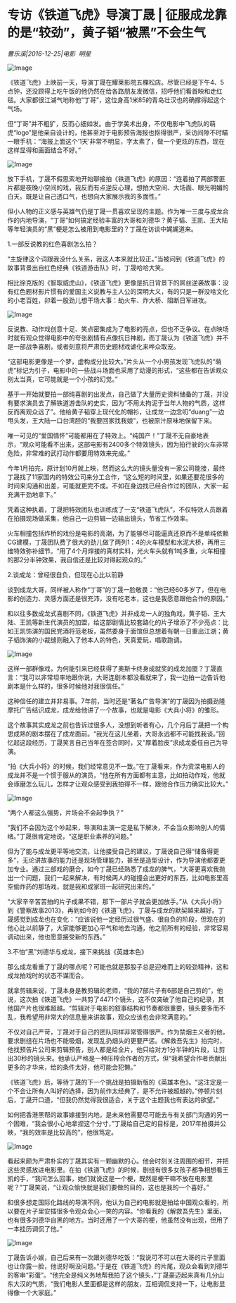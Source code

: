 # 专访《铁道飞虎》导演丁晟 | 征服成龙靠的是“较劲”，黄子韬“被黑”不会生气

*曹乐溪|2016-12-25|电影 
                                                明星*

![Image](http://si1.go2yd.com/get-image/0GGbqjff16W)

《铁道飞虎》上映前一天，导演丁晟在耀莱影院五棵松店。尽管已经是下午4、5点钟，还没顾得上吃午饭的他仍然在给各路朋友发微信，招呼他们看首映和走红毯。大家都很江湖气地称他“丁哥”，这位身高1米85的青岛壮汉也的确撑得起这个气场。

但“丁哥”并不粗犷，反而心细如发。由于学美术出身，不仅电影中飞虎队的萌虎“logo”是他亲自设计的，他甚至对于电影预告海报也抠得很严，采访间隙不时瞄一眼手机：“海报上面这个’1天’非常不明显，字太素了，做一个更炫的东西，现在这样显得和画面结合不好。”

![Image](http://si1.go2yd.com/get-image/0GGbqpJtt0C)

放下手机，丁晟不假思索地开始聊接拍《铁道飞虎》的原因：“连着拍了两部警匪片都是夜晚小空间的戏，我反而有点逆反心理，想拍大空间、大场面、眼光明媚的白天。既是让自己透口气，也想向大家展示我的多面性。”

但小人物的正义感与英雄气仍是丁晟一贯喜欢呈现的主题。作为唯一三度与成龙合作的内地导演，“丁哥”如何搞定经验丰富的大哥和刘德华？黄子韬、王凯、王大陆等年轻演员的“黑”梗是怎么被用到电影里的？丁晟在访谈中娓娓道来。

1.一部反说教的红色喜剧怎么拍？

“主旋律这个词跟我没什么关系，我这人本来就比较正。”当被问到《铁道飞虎》的故事背景出自红色经典《铁道游击队》时，丁晟哈哈大笑。

相比徐克版的《智取威虎山》，《铁道飞虎》更像是抗日背景下的屌丝逆袭故事：没有红色题材影片惯有的爱国主义说教与主人公的深明大义，有的只是一群没啥文化的小老百姓，卯着一股劲儿想干场大事：劫火车、炸大桥、阻断日军进攻。

![Image](http://si1.go2yd.com/get-image/0GGbqnh3xjs)

反说教、动作戏创意十足、笑点密集成为了电影的亮点，但也不乏争议。在点映场时就有观众觉得电影中的夸张剧情有点像抗日神剧，而丁晟认为《铁道飞虎》并不是一部战争喜剧，或者刻意将严肃历史题材戏谑化来哗众取宠。

“这部电影更像是一个梦，虚构成分比较大。”片头从一个小男孩发现飞虎队的“萌虎”标记为引子，电影中的一些战斗场面也采用了动漫的形式，“这些都在告诉观众别太当真，它可能就是一个小孩的幻觉。”

基于一开始就要拍一部纯喜剧的出发点，自己做了大量历史资料储备的丁晟，并没有要求演员去了解铁道游击队的史实，因为“不用太拘泥于当年人物的气质，这样反而离观众远了”。他给黄子韬穿上现代化的帽衫，让成龙一边念叨“duang”一边甩头发，王大陆一口台湾腔的“我要回家找我娘”，也被原汁原味地保留下来。

唯一可见的“爱国情怀”可能都用在了特效上。“纯国产！”丁晟不无自豪地表示，“观众可能看不出来，这部电影有2400多个特效镜头，因为拍行驶的火车非常危险，非常难的武打动作都要用特效来完成。”

今年1月拍完，原计划10月就上映，然而这么大的镜头量没有一家公司能接，最终丁晟找了11家国内的特效公司来分工合作，“这么短的时间里，如果还要花很多的时间来沟通和出差，可能就更完不成。不如在身边找已经合作过的团队，大家一起充满干劲地拿下。”

凭着这种执着，丁晟把特效团队也训练成了一支“铁道飞虎队”，不仅特效人员跟着在拍摄现场做采集，他自己一边剪辑一边输出镜头，节省工作效率。

火车相撞包括炸桥的戏份是电影的高潮，为了能够尽可能逼真还原而不是单纯依赖CG建模，丁晟团队费了很大的劲儿做了两列1：4的火车模型和水泥大桥，再用三维特效弥补细节。“用了4个月焊接的真材实料，光火车头就有1吨多重，火车相撞的那2分半钟效果，我自信还是比较对得起观众的。”

2.谈成龙：曾经很自负，但现在心比以前静

谈到成龙大哥，同样被人称作“丁哥”的丁晟一脸敬畏：“他已经60多岁了，但在电影的创造力、灵感方面还是很充沛，没有吃老本，这也是我愿意跟他合作的原因。”

和以往多数成龙式喜剧不同，《铁道飞虎》并非成龙一人的独角戏，黄子韬、王大陆、王凯等新生代演员的加盟，给这部剧情比较套路化的片子增添了不少亮点：比如王凯饰演的国民党酒将范老板，虽然委身于面馆但总想着有朝一日重出江湖；黄子韬饰演的小裁缝则融入了他本人的特色，天真爱玩，唱歌跑调。

![Image](http://si1.go2yd.com/get-image/0GGbqqLERYu)

这样一部群像戏，为何能引来已经获得了奥斯卡终身成就奖的成龙加盟？丁晟直言：“我可以非常坦率地跟你说，大哥连剧本都没看就来了，我一边拍一边告诉他剧本是什么样的，很多时候他对我很信任。”

这种信任的建立并非易事。7年前，当时还是“著名广告导演”的丁晟因为拍摄劲隆摩托广告结识成龙，成龙给他讲了一个故事，也就是电影《大兵小将》的雏形。

这个故事其实成龙之前也告诉过很多人，没想到听者有心，几个月后丁晟把一个构思成熟的剧本摆在了成龙面前。“我光在这儿坐着，大哥永远都不可能找我谈。”回忆起这段经历，丁晟笑言自己当年在签合同时，又“厚着脸皮”求成龙委任自己为导演。

“拍《大兵小将》的时候，我们经常意见不一致。”在丁晟看来，作为资深电影人的成龙并不是一个惯于服从的演员，“他在所有方面都有主意，比如拍动作戏，他就会琢磨怎么玩儿，怎样才让观众感受到我拍得不一样，跟他合作压力确实比较大。”

![Image](http://si1.go2yd.com/get-image/0GGbqrxsTLM)

“两个人都这么强势，片场会不会起争执？”

“我们不会因为这个吵起来，导演和主演一定是私下解决，不会当众影响别人的情绪。”丁晟很肯定地说，“这是职业素养的问题。”

但为了能与成龙更平等地交流，让他接受自己的建议，丁晟说自己得“储备得更多”，无论讲故事的能力还是现场管理能力，甚至是造型设计，作为导演他都要更加专业。通过三部戏的磨合，如今丁晟已经熟悉了成龙的脾气，“大哥更喜欢我抛出一个问题，我们一起来解决，有时候两人的碰撞会出更好的东西，比如电影里高空偷炸药的那场戏，就是我和成家班一起研究出来的。”

“大家辛辛苦苦拍的片子成果不错，那下一部片子就会更加放手。”从《大兵小将》到《警察故事2013》，再到如今的《铁道飞虎》，丁晟与成龙的默契越来越好。丁晟感觉到成龙也在变化：“应该说他一定经历过很气盛、很自负的阶段，但现在的他心比以前静了，大家能够更加心平气和地去沟通，他之前所有的经验，非常容易调动出来，他也愿意接受新的东西。”

3.不怕“黑”刘德华与成龙，接下来挑战《英雄本色》

那么成龙看重了丁晟的哪点呢？可能也就是那股子总是迎难而上的较劲精神，这和成龙拍戏时的状态不谋而合。

就拿剪辑来说，丁晟本身是教剪辑的老师，“我的7部片子有6部是自己剪的”，他说，这次拍《铁道飞虎》一共剪了4471个镜头，这不仅突破了他自己的纪录，其他国产片也很难超越。“剪辑对于电影的叙事结构和节奏都很重要，镜头要多而不乱，我希望用非常大的信息量来讲故事，观众应该也会非常满意的。”

不仅对自己严苛，丁晟对于自己的团队同样非常管得很严。作为禁烟主义者的他，要求剧组在片场也不能吸烟，发现乱扔烟头的更要严惩。《解救吾先生》拍完时，他找预告片公司来剪辑预告，别人都是给全片，他只给对方1分半钟的片段，让剪出30秒的镜头来。他承认严格是一种压榨合作者的方式，但“我希望合作者贡献出更多的才华来，给的条件太好，他可能会犯懒。”

《铁道飞虎》后，等待丁晟的下一个挑战是拍摄新版的《英雄本色》。“这注定是一个不会让所有人叫好的选择，因为前作太经典了，是不允许被超越的。”停顿片刻后，丁晟开口道，“但我仍然觉得我很适合，关于这个主题我也有表达的欲望。”

如何把香港黑帮的故事嫁接到内地，是未来他需要尽可能去与有关部门沟通的另一个困难，“我会很小心地拿捏这个分寸，”丁晟给自己定的目标是，2017年拍摄并公映，“我的效率是比较高的”，他很笃定。

![Image](http://si1.go2yd.com/get-image/0GGbqmJhUh6)

看起来颇为严肃朴实的丁晟其实有一颗幽默的心。他会时刻关注周围的细节，并把这些灵感放进电影里。在拍《铁道飞虎》的时候，剧组有很多女孩子都争相想看王凯的手，“我问怎么回事，她们就说这是一个梗，既然是梗干嘛不放在电影里呢？”丁晟笑说，“让观众愉快就是我们要做的目的，这也是我的一个喜好。”

和很多想走国际化路线的导演不同，他认为自己的电影就是拍给中国观众看的，所以要在片子里安插很多令观众会心一笑的内容。“你看我的《解救吾先生》里面，也有很多刘德华自黑的地方。当时还用了一个大哥的梗，他虽然没有出现，但用了一本挂历调侃了他。”

![Image](http://si1.go2yd.com/get-image/0GGbqkkX66S)

丁晟告诉小娱，自己后来有一次跟刘德华吃饭：“我说可不可以在大哥的片子里面也让你露一脸，他说好啊没问题。”于是在《铁道飞虎》的片尾，观众会看到刘德华的客串“彩蛋”。“他完全是纯义务地帮我拍了这个镜头，”丁晟豪迈起来真有几分山东大汉的气质，“我们电影人里面都是这样的朋友，互相调侃支持一下，让电影显得像一个大家庭。”

